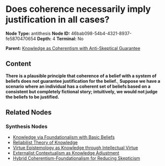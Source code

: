 # Does coherence necessarily imply justification in all cases?

**Node Type:** antithesis
**Node ID:** 46bab098-54b4-4321-8937-fe5870470654
**Depth:** 4
**Terminal:** No

**Parent:** [Knowledge as Coherentism with Anti-Skeptical Guarantee](knowledge-as-coherentism-with-anti-skeptical-guarantee-synthesis-a62490f0-851b-44d3-b4ba-8926439fb5d4.md)

## Content

**There is a plausible principle that coherence of a belief with a system of beliefs does not guarantee justification for the belief.**, **Suppose we have a scenario where an individual has a coherent set of beliefs based on a consistent but completely fictional story; intuitively, we would not judge the beliefs to be justified.**

## Related Nodes

### Synthesis Nodes

- [Knowledge via Foundationalism with Basic Beliefs](knowledge-via-foundationalism-with-basic-beliefs-synthesis-aeaec149-3167-4fbb-b4c4-2732a8417adc.md)
- [Reliabilist Theory of Knowledge](reliabilist-theory-of-knowledge-synthesis-6142e56f-238f-426d-9254-bd2e0ab7de42.md)
- [Virtue Epistemology as Knowledge through Intellectual Virtue](virtue-epistemology-as-knowledge-through-intellectual-virtue-synthesis-f0cb5742-84a7-4c70-8f43-7444982c72ab.md)
- [Externalist Contextualism as Knowledge Adjustment](externalist-contextualism-as-knowledge-adjustment-synthesis-d9c31b27-9197-44a7-8783-25407552366b.md)
- [Hybrid Coherentism-Foundationalism for Reducing Skepticism](hybrid-coherentism-foundationalism-for-reducing-skepticism-synthesis-749ec376-07ea-48cb-b086-46adf1701ea8.md)

